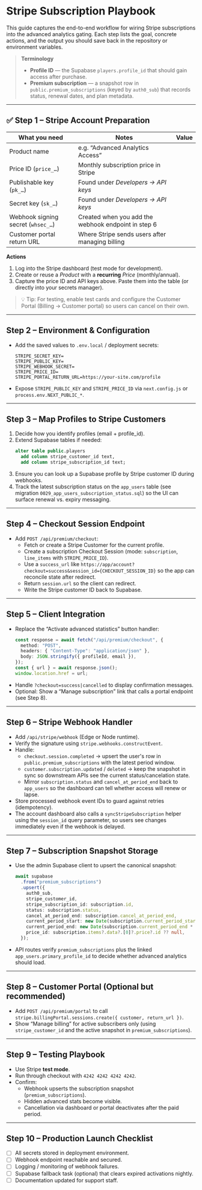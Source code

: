 # Stripe Subscription Playbook

This guide captures the end-to-end workflow for wiring Stripe subscriptions into the advanced analytics gating. Each step lists the goal, concrete actions, and the output you should save back in the repository or environment variables.

> **Terminology**
> - **Profile ID** — the Supabase `players.profile_id` that should gain access after purchase.
> - **Premium subscription** — a snapshot row in `public.premium_subscriptions` (keyed by `auth0_sub`) that records status, renewal dates, and plan metadata.

---

## ✅ Step 1 – Stripe Account Preparation

| What you need | Notes | Value |
|---------------|-------|-------|
| Product name | e.g. “Advanced Analytics Access” | |
| Price ID (`price_…`) | Monthly subscription price in Stripe | |
| Publishable key (`pk_…`) | Found under *Developers → API keys* | |
| Secret key (`sk_…`) | Found under *Developers → API keys* | |
| Webhook signing secret (`whsec_…`) | Created when you add the webhook endpoint in step 6 | |
| Customer portal return URL | Where Stripe sends users after managing billing | |

**Actions**
1. Log into the Stripe dashboard (test mode for development).
2. Create or reuse a *Product* with a **recurring** *Price* (monthly/annual).
3. Capture the price ID and API keys above. Paste them into the table (or directly into your secrets manager).

> 💡 Tip: For testing, enable test cards and configure the Customer Portal (Billing → Customer portal) so users can cancel on their own.

---

## Step 2 – Environment & Configuration

- Add the saved values to `.env.local` / deployment secrets:
  ```
  STRIPE_SECRET_KEY=
  STRIPE_PUBLIC_KEY=
  STRIPE_WEBHOOK_SECRET=
  STRIPE_PRICE_ID=
  STRIPE_PORTAL_RETURN_URL=https://your-site.com/profile
  ```
- Expose `STRIPE_PUBLIC_KEY` and `STRIPE_PRICE_ID` via `next.config.js` or `process.env.NEXT_PUBLIC_*`.

---

## Step 3 – Map Profiles to Stripe Customers

1. Decide how you identify profiles (email + profile_id).
2. Extend Supabase tables if needed:
   ```sql
   alter table public.players
     add column stripe_customer_id text,
     add column stripe_subscription_id text;
   ```
3. Ensure you can look up a Supabase profile by Stripe customer ID during webhooks.
4. Track the latest subscription status on the `app_users` table (see migration `0029_app_users_subscription_status.sql`) so the UI can surface renewal vs. expiry messaging.

---

## Step 4 – Checkout Session Endpoint

- Add `POST /api/premium/checkout`:
  - Fetch or create a Stripe Customer for the current profile.
  - Create a subscription Checkout Session (mode: `subscription`, `line_items` with `STRIPE_PRICE_ID`).
  - Use a `success_url` like `https://app/account?checkout=success&session_id={CHECKOUT_SESSION_ID}` so the app can reconcile state after redirect.
  - Return `session.url` so the client can redirect.
  - Write the Stripe customer ID back to Supabase.

---

## Step 5 – Client Integration

- Replace the “Activate advanced statistics” button handler:
  ```ts
  const response = await fetch("/api/premium/checkout", {
    method: "POST",
    headers: { "Content-Type": "application/json" },
    body: JSON.stringify({ profileId, email }),
  });
  const { url } = await response.json();
  window.location.href = url;
  ```
- Handle `?checkout=success|cancelled` to display confirmation messages.
- Optional: Show a “Manage subscription” link that calls a portal endpoint (see Step 8).

---

## Step 6 – Stripe Webhook Handler

- Add `/api/stripe/webhook` (Edge or Node runtime).
- Verify the signature using `stripe.webhooks.constructEvent`.
- Handle:
  - `checkout.session.completed` → upsert the user's row in `public.premium_subscriptions` with the latest period window.
  - `customer.subscription.updated` / `deleted` → keep the snapshot in sync so downstream APIs see the current status/cancelation state.
  - Mirror `subscription.status` and `cancel_at_period_end` back to `app_users` so the dashboard can tell whether access will renew or lapse.
- Store processed webhook event IDs to guard against retries (idempotency).
- The account dashboard also calls a `syncStripeSubscription` helper using the `session_id` query parameter, so users see changes immediately even if the webhook is delayed.

---

## Step 7 – Subscription Snapshot Storage

- Use the admin Supabase client to upsert the canonical snapshot:
  ```ts
  await supabase
    .from("premium_subscriptions")
    .upsert({
      auth0_sub,
      stripe_customer_id,
      stripe_subscription_id: subscription.id,
      status: subscription.status,
      cancel_at_period_end: subscription.cancel_at_period_end,
      current_period_start: new Date(subscription.current_period_start * 1000).toISOString(),
      current_period_end: new Date(subscription.current_period_end * 1000).toISOString(),
      price_id: subscription.items?.data?.[0]?.price?.id ?? null,
    });
  ```
- API routes verify `premium_subscriptions` plus the linked `app_users.primary_profile_id` to decide whether advanced analytics should load.

---

## Step 8 – Customer Portal (Optional but recommended)

- Add `POST /api/premium/portal` to call `stripe.billingPortal.sessions.create({ customer, return_url })`.
- Show “Manage billing” for active subscribers only (using `stripe_customer_id` and the active snapshot in `premium_subscriptions`).

---

## Step 9 – Testing Playbook

- Use Stripe **test mode**.
- Run through checkout with `4242 4242 4242 4242`.
- Confirm:
  - Webhook upserts the subscription snapshot (`premium_subscriptions`).
  - Hidden advanced stats become visible.
  - Cancellation via dashboard or portal deactivates after the paid period.

---

## Step 10 – Production Launch Checklist

- [ ] All secrets stored in deployment environment.
- [ ] Webhook endpoint reachable and secured.
- [ ] Logging / monitoring of webhook failures.
- [ ] Supabase fallback task (optional) that clears expired activations nightly.
- [ ] Documentation updated for support staff.
